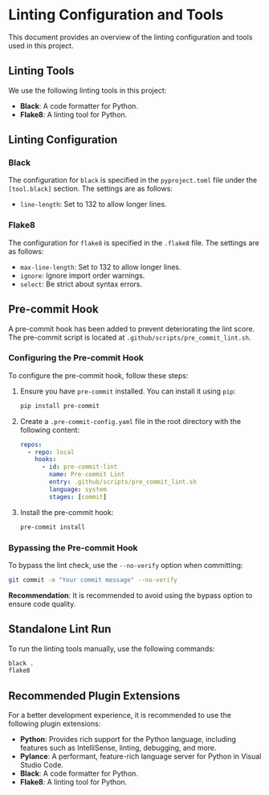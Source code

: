 # Linting Configuration and Tools

This document provides an overview of the linting configuration and tools used in this project.

## Linting Tools

We use the following linting tools in this project:

- **Black**: A code formatter for Python.
- **Flake8**: A linting tool for Python.

## Linting Configuration

### Black

The configuration for `black` is specified in the `pyproject.toml` file under the `[tool.black]` section. The settings are as follows:

- `line-length`: Set to 132 to allow longer lines.

### Flake8

The configuration for `flake8` is specified in the `.flake8` file. The settings are as follows:

- `max-line-length`: Set to 132 to allow longer lines.
- `ignore`: Ignore import order warnings.
- `select`: Be strict about syntax errors.

## Pre-commit Hook

A pre-commit hook has been added to prevent deteriorating the lint score. The pre-commit script is located at `.github/scripts/pre_commit_lint.sh`.

### Configuring the Pre-commit Hook

To configure the pre-commit hook, follow these steps:

1. Ensure you have `pre-commit` installed. You can install it using `pip`:

    ```sh
    pip install pre-commit
    ```

2. Create a `.pre-commit-config.yaml` file in the root directory with the following content:

    ```yaml
    repos:
      - repo: local
        hooks:
          - id: pre-commit-lint
            name: Pre-commit Lint
            entry: .github/scripts/pre_commit_lint.sh
            language: system
            stages: [commit]
    ```

3. Install the pre-commit hook:

    ```sh
    pre-commit install
    ```

### Bypassing the Pre-commit Hook

To bypass the lint check, use the `--no-verify` option when committing:

```sh
git commit -m "Your commit message" --no-verify
```

**Recommendation**: It is recommended to avoid using the bypass option to ensure code quality.

## Standalone Lint Run

To run the linting tools manually, use the following commands:

```sh
black .
flake8
```

## Recommended Plugin Extensions

For a better development experience, it is recommended to use the following plugin extensions:

- **Python**: Provides rich support for the Python language, including features such as IntelliSense, linting, debugging, and more.
- **Pylance**: A performant, feature-rich language server for Python in Visual Studio Code.
- **Black**: A code formatter for Python.
- **Flake8**: A linting tool for Python.
